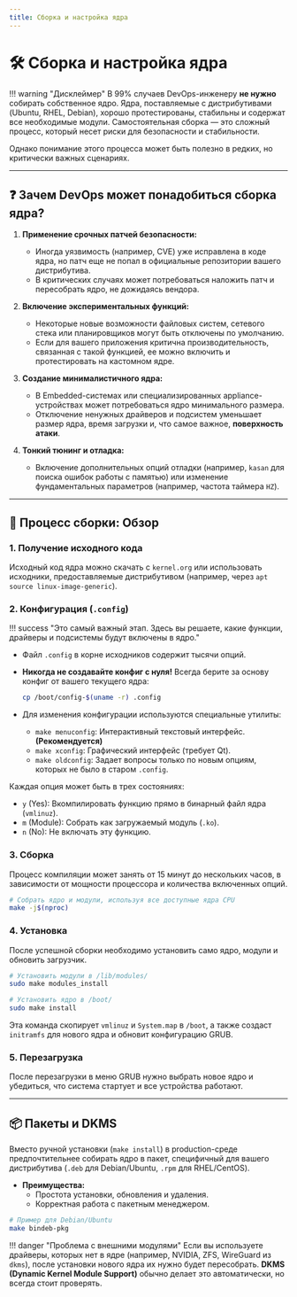 ```yaml
---
title: Сборка и настройка ядра
---
```


# 🛠️ Сборка и настройка ядра

!!! warning "Дисклеймер"
    В 99% случаев DevOps-инженеру **не нужно** собирать собственное ядро. Ядра, поставляемые с дистрибутивами (Ubuntu, RHEL, Debian), хорошо протестированы, стабильны и содержат все необходимые модули. Самостоятельная сборка — это сложный процесс, который несет риски для безопасности и стабильности.

Однако понимание этого процесса может быть полезно в редких, но критически важных сценариях.

---

## ❓ Зачем DevOps может понадобиться сборка ядра?

1.  **Применение срочных патчей безопасности:**
    - Иногда уязвимость (например, CVE) уже исправлена в коде ядра, но патч еще не попал в официальные репозитории вашего дистрибутива.
    - В критических случаях может потребоваться наложить патч и пересобрать ядро, не дожидаясь вендора.

2.  **Включение экспериментальных функций:**
    - Некоторые новые возможности файловых систем, сетевого стека или планировщиков могут быть отключены по умолчанию.
    - Если для вашего приложения критична производительность, связанная с такой функцией, ее можно включить и протестировать на кастомном ядре.

3.  **Создание минималистичного ядра:**
    - В Embedded-системах или специализированных appliance-устройствах может потребоваться ядро минимального размера.
    - Отключение ненужных драйверов и подсистем уменьшает размер ядра, время загрузки и, что самое важное, **поверхность атаки**.

4.  **Тонкий тюнинг и отладка:**
    - Включение дополнительных опций отладки (например, `kasan` для поиска ошибок работы с памятью) или изменение фундаментальных параметров (например, частота таймера `HZ`).

---

## 🔄 Процесс сборки: Обзор

### 1. Получение исходного кода

Исходный код ядра можно скачать с `kernel.org` или использовать исходники, предоставляемые дистрибутивом (например, через `apt source linux-image-generic`).

### 2. Конфигурация (`.config`)

!!! success "Это самый важный этап. Здесь вы решаете, какие функции, драйверы и подсистемы будут включены в ядро."

- Файл `.config` в корне исходников содержит тысячи опций.
- **Никогда не создавайте конфиг с нуля!** Всегда берите за основу конфиг от вашего текущего ядра:
  ```bash
  cp /boot/config-$(uname -r) .config
  ```

- Для изменения конфигурации используются специальные утилиты:
  - `make menuconfig`: Интерактивный текстовый интерфейс. **(Рекомендуется)**
  - `make xconfig`: Графический интерфейс (требует Qt).
  - `make oldconfig`: Задает вопросы только по новым опциям, которых не было в старом `.config`.

Каждая опция может быть в трех состояниях:
- `y` (Yes): Вкомпилировать функцию прямо в бинарный файл ядра (`vmlinuz`).
- `m` (Module): Собрать как загружаемый модуль (`.ko`).
- `n` (No): Не включать эту функцию.

### 3. Сборка

Процесс компиляции может занять от 15 минут до нескольких часов, в зависимости от мощности процессора и количества включенных опций.

```bash
# Собрать ядро и модули, используя все доступные ядра CPU
make -j$(nproc)
```

### 4. Установка

После успешной сборки необходимо установить само ядро, модули и обновить загрузчик.

```bash
# Установить модули в /lib/modules/
sudo make modules_install

# Установить ядро в /boot/
sudo make install
```

Эта команда скопирует `vmlinuz` и `System.map` в `/boot`, а также создаст `initramfs` для нового ядра и обновит конфигурацию GRUB.

### 5. Перезагрузка

После перезагрузки в меню GRUB нужно выбрать новое ядро и убедиться, что система стартует и все устройства работают.

---

## 📦 Пакеты и DKMS

Вместо ручной установки (`make install`) в production-среде предпочтительнее собирать ядро в пакет, специфичный для вашего дистрибутива (`.deb` для Debian/Ubuntu, `.rpm` для RHEL/CentOS).

- **Преимущества:**
  - Простота установки, обновления и удаления.
  - Корректная работа с пакетным менеджером.

```bash
# Пример для Debian/Ubuntu
make bindeb-pkg
```

!!! danger "Проблема с внешними модулями"
    Если вы используете драйверы, которых нет в ядре (например, NVIDIA, ZFS, WireGuard из `dkms`), после установки нового ядра их нужно будет пересобрать. **DKMS (Dynamic Kernel Module Support)** обычно делает это автоматически, но всегда стоит проверять.
